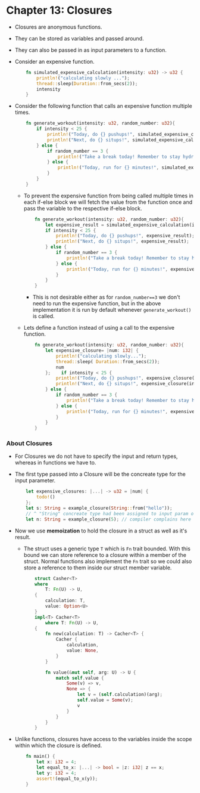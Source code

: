 # Chapter 13: Closures

* Closures are anonymous functions. 
* They can be stored as variables and passed around.
* They can also be passed in as input parameters to a function.

* Consider an expensive function.
    ```rust
        fn simulated_expensive_calculation(intensity: u32) -> u32 {
            println!("calculating slowly ...");
            thread::sleep(Duration::from_secs(2));
            intensity
        }
    ```

* Consider the following function that calls an expensive function multiple times.
    ```rust
        fn generate_workout(intensity: u32, random_number: u32){
            if intensity < 25 {
                println!("Today, do {} pushups!", simulated_expensive_calculation(intensity));
                println!("Next, do {} situps!", simulated_expensive_calculation(intensity));
            } else {
                if random_number == 3 {
                    println!("Take a break today! Remember to stay hydrated!");
                } else {
                    println!("Today, run for {} minutes!", simulated_expensive_calculation(intensity));
                }
            }
        }
    ```
    * To prevent the expensive function from being called multiple times in each if-else block we will fetch the value from the function once and pass the variable to the respective if-else block.
        ```rust
            fn generate_workout(intensity: u32, random_number: u32){
                let expensive_result = simulated_expensive_calculation(intensity);
                if intensity < 25 {
                    println!("Today, do {} pushups!", expensive_result);
                    println!("Next, do {} situps!", expensive_result);
                } else {
                    if random_number == 3 {
                        println!("Take a break today! Remember to stay hydrated!");
                    } else { 
                        println!("Today, run for {} minutes!", expensive_result);
                    }
                }
            }
        ```
        * This is not desirable either as for `random_number==3` we don't need to run the expensive function, but in the above implementation it is run by default whenever `generate_workout()` is called.
    
    * Lets define a function instead of using a call to the expensive function.
        ```rust
            fn generate_workout(intensity: u32, random_number: u32){
                let expensive_closure= |num: i32| {
                    println!("calculating slowly...");
                    thread::sleep( Duration::from_secs(2));
                    num
                };    if intensity < 25 {
                    println!("Today, do {} pushups!", expensive_closure(intensity));
                    println!("Next, do {} situps!", expensive_closure(intensity));
                } else {
                    if random_number == 3 {
                        println!("Take a break today! Remember to stay hydrated!");
                    } else {
                        println!("Today, run for {} minutes!", expensive_closure(intensity));
                    }
                }  
            }
        ```  
### About Closures
* For Closures we do not have to specify the input and return types, whereas in functions we have to.
* The first type passed into a Closure will be the concreate type for the input parameter.
    ```rust
        let expensive_closures: |...| -> u32 = |num| {
            todo!()
        };
        let s: String = example_closure(String::from("hello")); 
        // ^ "String" concreate type had been assigned to input param of Closure
        let n: String = example_closure(5); // compiler complains here
    ```
* Now we use **memoization** to hold the closure in a struct as well as it's result.
    * The struct uses a generic type `T` which is `Fn` trait bounded. With this bound we can store reference to a closure within a member of the struct. Normal functions also implement the `Fn` trait so we could also store a reference to them inside our struct member variable.
        ```rust
            struct Casher<T>
            where 
                T: Fn(U) -> U,
            {
                calculation: T,
                value: Option<U>
            }
            impl<T> Cacher<T> 
                where T: Fn(U) -> U,
            {
                fn new(calculation: T) -> Cacher<T> {
                    Cacher {
                        calculation,
                        value: None,
                    }
                }

                fn value(&mut self, arg: U) -> U {
                    match self.value {
                        Some(v) => v,
                        None => {
                            let v = (self.calculation)(arg);
                            self.value = Some(v);
                            v
                        }
                    }
                }
            }
        ```

* Unlike functions, closures have access to the variables inside the scope within which the closure is defined.
    ```rust
        fn main() {
            let x: i32 = 4;
            let equal_to_x: |...| -> bool = |z: i32| z == x;
            let y: i32 = 4;
            assert!(equal_to_x(y));
        }
    ```
